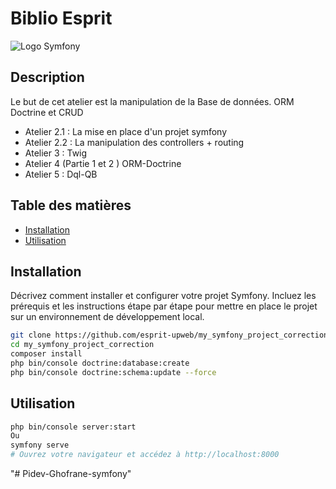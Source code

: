 # Biblio Esprit

![Logo Symfony](https://symfony.com/images/logos/header-logo.svg)

## Description

Le but de cet atelier est la manipulation de la Base de données.
ORM Doctrine et CRUD
- Atelier 2.1 : La mise en place d'un projet symfony
- Atelier 2.2 : La manipulation des controllers + routing
- Atelier 3 : Twig
- Atelier 4 (Partie 1 et 2 ) ORM-Doctrine
- Atelier 5 : Dql-QB
  
## Table des matières

- [Installation](#installation)
- [Utilisation](#utilisation)

## Installation

Décrivez comment installer et configurer votre projet Symfony. Incluez les prérequis et les instructions étape par étape pour mettre en place le projet sur un environnement de développement local.

```bash
git clone https://github.com/esprit-upweb/my_symfony_project_correction.git
cd my_symfony_project_correction
composer install
php bin/console doctrine:database:create
php bin/console doctrine:schema:update --force
```

## Utilisation
```bash
php bin/console server:start
Ou 
symfony serve
# Ouvrez votre navigateur et accédez à http://localhost:8000
```
"# Pidev-Ghofrane-symfony" 
